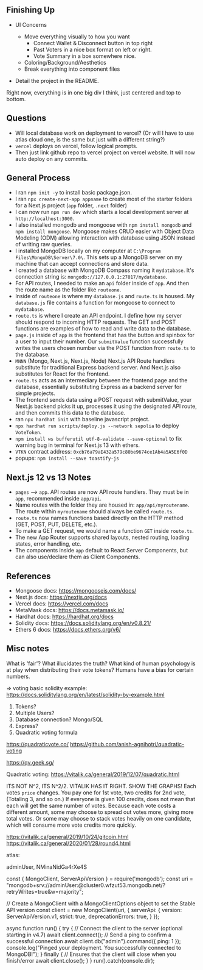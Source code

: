 ## Finishing Up
- UI Concerns
    - Move everything visually to how you want
        - Connect Wallet & Disconnect button in top right
        - Past Voters in a nice box format on left or right.
        - Vote Summary in a box somewhere nice.
    - Coloring/Background/Aesthetics
    - Break everything into component files

- Detail the project in the README.


Right now, everything is in one big div I think, just centered and top to bottom.



## Questions
- Will local database work on deployment to vercel? (Or will I have to use atlas cloud one, is the same but just with a different string?)
- `vercel` deploys on vercel, follow logical prompts.
- Then just link github repo to vercel project on vercel website. It will now auto deploy on any commits.




## General Process
- I ran `npm init -y` to install basic package.json.
- I ran `npx create-next-app appname` to create most of the starter folders for a Next.js project (`app` folder, `.next` folder)
- I can now run `npm run dev` which starts a local development server at `http://localhost:3000`. 
- I also installed mongodb and mongoose with `npm install mongodb` and `npm install mongoose`. Mongoose makes CRUD easier with Object Data Modeling (ODM) allowing interaction with database using JSON instead of writing raw queries.
- I installed MongoDB locally on my computer at `C:\Program Files\MongoDB\Server\7.0\`. This sets up a MongoDB server on my machine that can accept connections and store data.
- I created a database with MongoDB Compass naming it `mydatabase`. It's connection string is: `mongodb://127.0.0.1:27017/mydatabase`.
- For API routes, I needed to make an `api` folder inside of `app`. And then the route name as the folder like `routeone`. 
- Inside of `routeone` is where my `database.js` and `route.ts` is housed. My `database.js` file contains a function for mongoose to connect to `mydatabase`.
- `route.ts` is where I create an API endpoint. I define how my server should respond to incoming HTTP requests. The GET and POST functions are examples of how to read and write data to the database.
- `page.js` inside of `app` is the frontend that has the button and spinbox for a user to input their number. Our `submitValue` function successfully writes the users chosen number via the POST function from `route.ts` to the database.
- `MNNN` (Mongo, Next.js, Next.js, Node) Next.js API Route handlers substitute for traditional Express backend server. And Next.js also substitutes for React for the frontend.
- `route.ts` acts as an intermediary between the frontend page and the database, essentially substituting Express as a backend server for simple projects.
- The frontend sends data using a POST request with submitValue, your Next.js backend picks it up, processes it using the designated API route, and then commits this data to the database.
- ran `npx hardhat init` with baseline javascript project.
- `npx hardhat run scripts/deploy.js --network sepolia` to deploy `VoteToken`.
- `npm install ws bufferutil utf-8-validate --save-optional` to fix warning bug in terminal for Next.js 13 with ethers.
- `VTKN` contract address: `0xcb76a79aE432a579c80be9674ce1Ab4a5A5E6f0D`
- popups: `npm install --save toastify-js`

## Next.js 12 vs 13 Notes
- `pages` --> `app`. API routes are now API route handlers. They must be in `app`, recommended inside `app/api`.
- Name routes with the folder they are housed in: `app/api/myroutename`. The route within `myroutename` should always be called `route.ts`.
- `route.ts` now names functions based directly on the HTTP method (GET, POST, PUT, DELETE, etc.).
- To make a GET request, we would name a function `GET` inside `route.ts`.
- The new App Router supports shared layouts, nested routing, loading states, error handling, etc.
- The components inside `app` default to React Server Components, but can also use/declare them as Client Components. 


## References
- Mongoose docs: https://mongoosejs.com/docs/
- Next.js docs: https://nextjs.org/docs
- Vercel docs: https://vercel.com/docs
- MetaMask docs: https://docs.metamask.io/
- Hardhat docs: https://hardhat.org/docs
- Solidity docs: https://docs.soliditylang.org/en/v0.8.21/
- Ethers 6 docs: https://docs.ethers.org/v6/



## Misc notes

What is 'fair'?
What illucidates the truth?
What kind of human psychology is at play when distributing their vote tokens?
Humans have a bias for certain numbers.

=> voting basic solidity example: https://docs.soliditylang.org/en/latest/solidity-by-example.html

1. Tokens?
2. Multiple Users?
3. Database connection? Mongo/SQL
4. Express?
5. Quadratic voting formula

https://quadraticvote.co/
https://github.com/anish-agnihotri/quadratic-voting

https://qv.geek.sg/

Quadratic voting: 
https://vitalik.ca/general/2019/12/07/quadratic.html

ITS NOT N^2, ITS N^2/2. VITALIK HAS IT RIGHT. SHOW THE GRAPHS!
Each votes `price` changes. You pay one for 1st vote, two credits for 2nd vote, (Totaling 3, and so on.)
If everyone is given 100 credits, does not mean that each will get the same number of votes.
Because each vote costs a different amount, some may choose to spread out votes more, giving more total votes.
Or some may choose to stack votes heavily on one candidate, which will consume more vote credits more quickly.

https://vitalik.ca/general/2019/10/24/gitcoin.html
https://vitalik.ca/general/2020/01/28/round4.html




atlas:

adminUser, NMinaNidGa4rXe4S


const { MongoClient, ServerApiVersion } = require('mongodb');
const uri = "mongodb+srv://adminUser:<password>@cluster0.wfzut53.mongodb.net/?retryWrites=true&w=majority";

// Create a MongoClient with a MongoClientOptions object to set the Stable API version
const client = new MongoClient(uri, {
  serverApi: {
    version: ServerApiVersion.v1,
    strict: true,
    deprecationErrors: true,
  }
});

async function run() {
  try {
    // Connect the client to the server	(optional starting in v4.7)
    await client.connect();
    // Send a ping to confirm a successful connection
    await client.db("admin").command({ ping: 1 });
    console.log("Pinged your deployment. You successfully connected to MongoDB!");
  } finally {
    // Ensures that the client will close when you finish/error
    await client.close();
  }
}
run().catch(console.dir);
